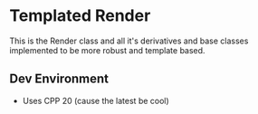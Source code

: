 # Templated Render

This is the Render class and all it's derivatives and base classes implemented to be more robust and template based.

## Dev Environment

- Uses CPP 20 (cause the latest be cool)